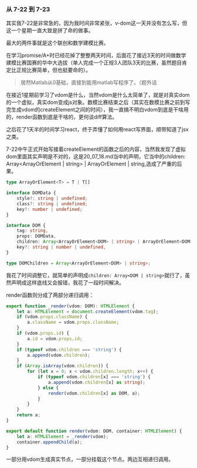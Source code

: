 ### 从 7-22 到 7-23

其实我7-22是非常急的，因为我时间非常紧张，v-dom这一天并没有怎么写，但这一个星期一直大致是拼了命的做事。

最大的两件事就是这个联创和数学建模比赛。

在学习promise/A+时已经花掉了整整两天时间，后面花了接近3天的时间做数学建模比赛国赛的华中大选拔（单人完成一个正规3人团队3天的比赛，虽然题目肯定比正规比赛简单，但也挺要命的）。

> 居然Matlab从0基础，直接到能用matlab写程序了。（题外话

在接近1星期前学习了vdom是什么，当然vdom是什么太简单了，就是对真实dom的一个虚拟，真实dom变成js对象。数模比赛结束之后（其实在数模比赛之前到写完生成vdom的createElement之间的时间），我一直搞不明白vdom到底是干啥用的，render函数到底是干啥的，更何谈diff算法。 

之后花了1天半的时间学习react，终于弄懂了如何用react写界面，顺带知道了jsx之类。

7-22中午正式开始写接着createElement的函数之后的内容，当然我发现了虚拟dom里面其实声明是不对的，这是20_07_18.md当中的声明，它当中的children: Array<ArrayOrElement<DOM> | string> | ArrayOrElement<DOM> | string,造成了严重的后果。

```typescript
type ArrayOrElement<T> = T | T[]

interface DOMData {
    style?: string | undefined;
    class?: string | undefined;
    key?: number | undefined;
}

interface DOM {
    tag: string,
    props: DOMData,
    children: Array<ArrayOrElement<DOM> | string> | ArrayOrElement<DOM> | string,
    key?: string | number | undefined,
}

type DOMChildren = Array<ArrayOrElement<DOM> | string>;
```

我花了时间调整它，就简单的声明成`children: Array<DOM | string>`就行了，虽然声明成这样底线又会报错，我花了一段时间解决。

render函数则分成了两部分递归调用：

```typescript
export function _render(vdom: DOM): HTMLElement {
    let a: HTMLElement = document.createElement(vdom.tag);
    if (vdom.props.className) {
        a.className = vdom.props.className;
    }
    if (vdom.props.id) {
        a.id = vdom.props.id;
    }
    if (typeof vdom.children === 'string') {
        a.append(vdom.children);
    }
    if (Array.isArray(vdom.children)) {
        for (let x = 0; x < vdom.children.length; x++) {
            if (typeof vdom.children[x] === 'string') {
                a.append(vdom.children[x] as string);
            } else {
                render(vdom.children[x] as DOM, a);
            }
        }
    }
    return a;
}

export default function render(vdom: DOM, container: HTMLElement) {
    let a: HTMLElement = _render(vdom);
    container.appendChild(a);
}
```

一部分用vdom生成真实节点，一部分挂载这个节点。两边互相递归调用。